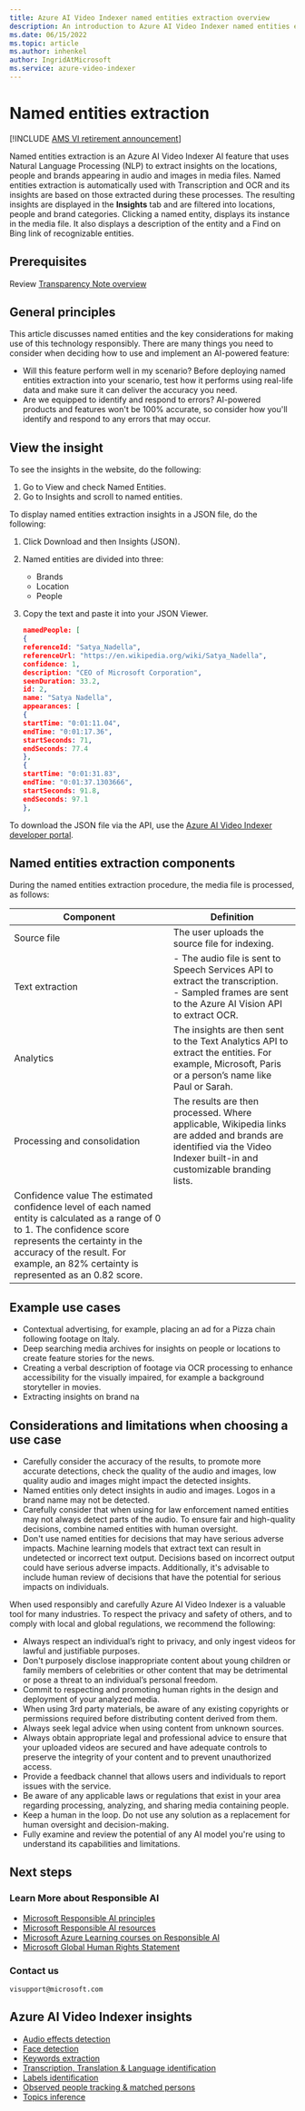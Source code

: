 ```yaml
---
title: Azure AI Video Indexer named entities extraction overview 
description: An introduction to Azure AI Video Indexer named entities extraction component responsibly.
ms.date: 06/15/2022
ms.topic: article
ms.author: inhenkel
author: IngridAtMicrosoft
ms.service: azure-video-indexer
---
```


# Named entities extraction

[!INCLUDE [AMS VI retirement announcement](./includes/important-ams-retirement-avi-announcement.md)]

Named entities extraction is an Azure AI Video Indexer AI feature that uses Natural Language Processing (NLP) to extract insights on the locations, people and brands appearing in audio and images in media files. Named entities extraction is automatically used with Transcription and OCR and its insights are based on those extracted during these processes. The resulting insights are displayed in the **Insights** tab and are filtered into locations, people and brand categories. Clicking a named entity, displays its instance in the media file. It also displays a description of the entity and a Find on Bing link of recognizable entities.   

## Prerequisites  

Review [Transparency Note overview](/legal/azure-video-indexer/transparency-note?context=/azure/azure-video-indexer/context/context)

## General principles 

This article discusses named entities and the key considerations for making use of this technology responsibly. There are many things you need to consider when deciding how to use and implement an AI-powered feature:

-	Will this feature perform well in my scenario? Before deploying named entities extraction into your scenario, test how it performs using real-life data and make sure it can deliver the accuracy you need.
-	Are we equipped to identify and respond to errors? AI-powered products and features won't be 100% accurate, so consider how you'll identify and respond to any errors that may occur.

## View the insight

To see the insights in the website, do the following:

1. Go to View and check Named Entities.
1. Go to Insights and scroll to named entities.

To display named entities extraction insights in a JSON file, do the following: 

1. Click Download and then Insights (JSON).
2. Named entities are divided into three:

    * Brands
    * Location
    * People
3. Copy the text and paste it into your JSON Viewer.
    
    ```json
    namedPeople: [
    {
    referenceId: "Satya_Nadella",
    referenceUrl: "https://en.wikipedia.org/wiki/Satya_Nadella",
    confidence: 1,
    description: "CEO of Microsoft Corporation",
    seenDuration: 33.2,
    id: 2,
    name: "Satya Nadella",
    appearances: [
    {
    startTime: "0:01:11.04",
    endTime: "0:01:17.36",
    startSeconds: 71,
    endSeconds: 77.4
    },
    {
    startTime: "0:01:31.83",
    endTime: "0:01:37.1303666",
    startSeconds: 91.8,
    endSeconds: 97.1
    },
    ```
    
To download the JSON file via the API, use the [Azure AI Video Indexer developer portal](https://api-portal.videoindexer.ai/). 

## Named entities extraction components 

During the named entities extraction procedure, the media file is processed, as follows:   

|Component|Definition|
|---|---|
|Source file | 	The user uploads the source file for indexing. |
|Text extraction |- The audio file is sent to Speech Services API to extract the transcription.<br/>- Sampled frames are sent to the Azure AI Vision API to extract OCR. |
|Analytics	|The insights are then sent to the Text Analytics API to extract the entities. For example, Microsoft, Paris or a person’s name like Paul or Sarah.
|Processing and consolidation |	The results are then processed. Where applicable, Wikipedia links are added and brands are identified via the Video Indexer built-in and customizable branding lists.
Confidence value	The estimated confidence level of each named entity is calculated as a range of 0 to 1. The confidence score represents the certainty in the accuracy of the result. For example, an 82% certainty is represented as an 0.82 score.|

## Example use cases 

-	Contextual advertising, for example, placing an ad for a Pizza chain following footage on Italy.
- Deep searching media archives for insights on people or locations to create feature stories for the news.
-	Creating a verbal description of footage via OCR processing to enhance accessibility for the visually impaired, for example a background storyteller in movies. 
-	Extracting insights on brand na

## Considerations and limitations when choosing a use case 

-	Carefully consider the accuracy of the results, to promote more accurate detections, check the quality of the audio and images, low quality audio and images might impact the detected insights. 
-	Named entities only detect insights in audio and images. Logos in a brand name may not be detected.
-	Carefully consider that when using for law enforcement named entities may not always detect parts of the audio. To ensure fair and high-quality decisions, combine named entities with human oversight. 
-	Don't use named entities for decisions that may have serious adverse impacts. Machine learning models that extract text can result in undetected or incorrect text output. Decisions based on incorrect output could have serious adverse impacts. Additionally, it's advisable to include human review of decisions that have the potential for serious impacts on individuals. 

When used responsibly and carefully Azure AI Video Indexer is a valuable tool for many industries. To respect the privacy and safety of others, and to comply with local and global regulations, we recommend the following:  

-	Always respect an individual’s right to privacy, and only ingest videos for lawful and justifiable purposes.  
-	Don't purposely disclose inappropriate content about young children or family members of celebrities or other content that may be detrimental or pose a threat to an individual’s personal freedom.  
-	Commit to respecting and promoting human rights in the design and deployment of your analyzed media.  
-	When using 3rd party materials, be aware of any existing copyrights or permissions required before distributing content derived from them. 
-	Always seek legal advice when using content from unknown sources. 
-	Always obtain appropriate legal and professional advice to ensure that your uploaded videos are secured and have adequate controls to preserve the integrity of your content and to prevent unauthorized access.    
-	Provide a feedback channel that allows users and individuals to report issues with the service.  
-	Be aware of any applicable laws or regulations that exist in your area regarding processing, analyzing, and sharing media containing people. 
-	Keep a human in the loop. Do not use any solution as a replacement for human oversight and decision-making.  
-	Fully examine and review the potential of any AI model you're using to understand its capabilities and limitations. 

## Next steps

### Learn More about Responsible AI

- [Microsoft Responsible AI principles](https://www.microsoft.com/ai/responsible-ai?activetab=pivot1%3aprimaryr6) 
- [Microsoft Responsible AI resources](https://www.microsoft.com/ai/responsible-ai-resources)
- [Microsoft Azure Learning courses on Responsible AI](/training/paths/responsible-ai-business-principles/)
- [Microsoft Global Human Rights Statement](https://www.microsoft.com/corporate-responsibility/human-rights-statement?activetab=pivot_1:primaryr5)  

### Contact us

`visupport@microsoft.com`  

## Azure AI Video Indexer insights

- [Audio effects detection](audio-effects-detection.md)
- [Face detection](face-detection.md)
- [Keywords extraction](keywords.md)
- [Transcription, Translation & Language identification](transcription-translation-lid.md)
- [Labels identification](labels-identification.md) 
- [Observed people tracking & matched persons](observed-matched-people.md)
- [Topics inference](topics-inference.md)
